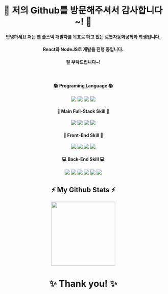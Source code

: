 # <div align="center"> 👋 저의 Github를 방문해주셔서 감사합니다~! 👋 </div>
#### <div align="center"> 안녕하세요 저는 웹 풀스택 개발자를 목표로 하고 있는 로봇자동화공학과 학생입니다. </div>
#### <div align="center"> React와 NodeJS로 개발을 진행 중입니다. </div>
#### <div align="center"> 잘 부탁드립니다~! </div>
   
#### <div align="center"> 📚 Programing Language 📚 </div>
<div align="center"> <img src="https://img.shields.io/badge/HTML5-E34F26?style=flat-square&logo=HTML5&logoColor=white"/> <img src="https://img.shields.io/badge/CSS3-1572B6?style=flat-square&logo=CSS3&logoColor=white"/> <img src="https://img.shields.io/badge/Javascript-F7DF1E?style=flat-square&logo=javascript&logoColor=white"/> <img src="https://img.shields.io/badge/TypeScript-3178C6?style=flat-square&logo=TypeScript&logoColor=white"/> </div>    

#### <div align="center"> 🌱 Main Full-Stack Skill 🌱 </div>
<div align="center"> <img src="https://img.shields.io/badge/MongoDB-47A248?style=flat-square&logo=MongoDB&logoColor=white"/> <img src="https://img.shields.io/badge/Express-000000?style=flat-square&logo=Express&logoColor=white"/> <img src="https://img.shields.io/badge/React-29B2FE?style=flat-square&logo=React&logoColor=white"/> <img src="https://img.shields.io/badge/Node.js-339933?style=flat-square&logo=Node.js&logoColor=white"/> </div> 

#### <div align="center"> 🌈 Front-End Skill 🌈 </div>
<div align="center"> <img src="https://img.shields.io/badge/React Hooks-2599ED?style=flat-square&logo=React&logoColor=white"/> <img src="https://img.shields.io/badge/Redux Toolkit-764ABC?style=flat-square&logo=Redux&logoColor=white"/> <img src="https://img.shields.io/badge/styled components-DB7093?style=flat-square&logo=styled-components&logoColor=white"/> <img src="https://img.shields.io/badge/Netlify-00C7B7?style=flat-square&logo=Netlify&logoColor=white"/>
    
#### <div align="center"> 💻 Back-End Skill 💻 </div>
<div align="center"> <img src="https://img.shields.io/badge/MySQL-4479A1?style=flat-square&logo=MySQL&logoColor=white"/> <img src="https://img.shields.io/badge/Sequelize-52B0E7?style=flat-square&logo=Sequelize&logoColor=white"/> <img src="https://img.shields.io/badge/Redis-DC382D?style=flat-square&logo=Redis&logoColor=white"/> <img src="https://img.shields.io/badge/Socket.io-000000?style=flat-square&logo=Socket.io&logoColor=white"/> <img src="https://img.shields.io/badge/GraphQL-E10098?style=flat-square&logo=GraphQL&logoColor=white"/> <img src="https://img.shields.io/badge/Heroku-430098?style=flat-square&logo=Heroku&logoColor=white"/>
    
## <div align="center">⚡ My Github Stats ⚡</div>
<div align="center"> 
<img align="center" style="height:200px" src="https://github-readme-stats.vercel.app/api/top-langs/?username=shch989&layout=compact&theme=nord&hide_border=true" /></a>     
</div>  
  
# <div align="center">✨ Thank you! ✨</div> 
<!--
**shch989/shch989** is a ✨ _special_ ✨ repository because its `README.md` (this file) appears on your GitHub profile.

Here are some ideas to get you started:

- 🔭 I’m currently working on ...
- 🌱 I’m currently learning ...
- 👯 I’m looking to collaborate on ...
- 🤔 I’m looking for help with ...
- 💬 Ask me about ...
- 📫 How to reach me: ...
- 😄 Pronouns: ...
- ⚡ Fun fact: ...
-->

